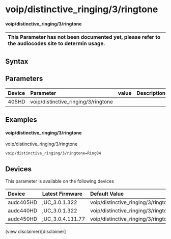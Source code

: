 ﻿---
description: voip/distinctive_ringing/3/ringtone
search: false
---

# voip/distinctive_ringing/3/ringtone

#### voip/distinctive_ringing/3/ringtone


| This Parameter has not been documented yet, please refer to the audiocodes site to determin usage.  | 
| :--- |

## Syntax

## Parameters
|Device|Parameter|value|Description|
|:---|:---|:---|:---|
| 405HD | voip/distinctive_ringing/3/ringtone |  |  |

## Examples
#### voip/distinctive_ringing/3/ringtone

voip/distinctive_ringing/3/ringtone

```
voip/distinctive_ringing/3/ringtone=Ring04
```

## Devices
This parameter is available on the following devices

| Device | Latest Firmware | Default Value |
|:---|:---|:---|
| audc405HD | ;UC_3.0.1.322 | voip/distinctive_ringing/3/ringtone=Ring04 
| audc440HD | ;UC_3.0.1.322 | voip/distinctive_ringing/3/ringtone=Ring04 
| audc450HD | ;UC_3.0.4.111.77 | voip/distinctive_ringing/3/ringtone=Ring04 

(view disclaimer)[disclaimer]

